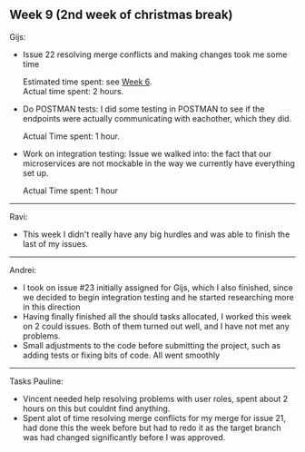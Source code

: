 ## Week 9 (2nd week of christmas break)
Gijs:
- Issue 22 resolving merge conflicts and making changes took me some time

	Estimated time spent: see [Week 6](./SprintRetrospective6.md).\
	Actual time spent: 2 hours.	

- Do POSTMAN tests: I did some testing in POSTMAN to see if the endpoints were actually communicating with eachother, which they did.

	Actual Time spent: 1 hour.
	
- Work on integration testing: Issue we walked into: the fact that our microservices are not mockable in the way we currently have everything set up.

    Actual Time spent: 1 hour

---
Ravi:
- This week I didn't really have any big hurdles and was able to finish the last of my issues. 

---
Andrei:
- I took on issue #23 initially assigned for Gijs, which I also finished, since we decided to begin integration testing and he started researching more in this direction
- Having finally finished all the should tasks allocated, I worked this week on 2 could issues. Both of them turned out well, and I have not met any problems.
- Small adjustments to the code before submitting the project, such as adding tests or fixing bits of code. All went smoothly

---
Tasks Pauline:<br />
- Vincent needed help resolving problems with user roles, spent about 2 hours on this but couldnt find anything. 
- Spent alot of time resolving merge conflicts for my merge for issue 21, had done this the week before but had to redo it as the target branch was had changed significantly before I was approved.


